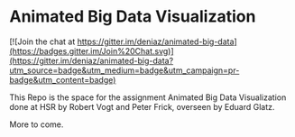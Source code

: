 # Animated Big Data Visualization

[![Join the chat at https://gitter.im/deniaz/animated-big-data](https://badges.gitter.im/Join%20Chat.svg)](https://gitter.im/deniaz/animated-big-data?utm_source=badge&utm_medium=badge&utm_campaign=pr-badge&utm_content=badge)

This Repo is the space for the assignment Animated Big Data Visualization done at HSR by 
Robert Vogt and Peter Frick, overseen by Eduard Glatz.

More to come.
